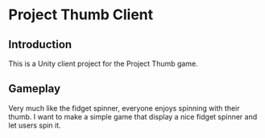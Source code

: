 # Project Thumb Client

## Introduction
This is a Unity client project for the Project Thumb game.

## Gameplay
Very much like the fidget spinner, everyone enjoys spinning with their thumb. I want to make a simple game that display a nice fidget spinner and let users spin it.

